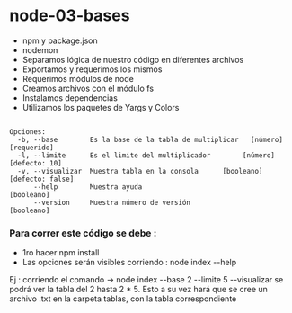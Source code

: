 # node-03-bases

* npm y package.json
* nodemon
* Separamos lógica de nuestro código en diferentes archivos
* Exportamos y requerimos los mismos
* Requerimos módulos de node
* Creamos archivos con el módulo fs
* Instalamos dependencias
* Utilizamos los paquetes de Yargs y Colors

```

Opciones:
  -b, --base        Es la base de la tabla de multiplicar   [número] [requerido]
  -l, --limite      Es el limite del multiplicador        [número] [defecto: 10]
  -v, --visualizar  Muestra tabla en la consola      [booleano] [defecto: false]
      --help        Muestra ayuda                                     [booleano]
      --version     Muestra número de versión                         [booleano]

```

### Para correr este código se debe :
* 1ro hacer npm install
* Las opciones serán visibles corriendo : node index --help

Ej : corriendo el comando -> node index --base 2 --limite 5 --visualizar se podrá ver la tabla del 2 hasta 2 * 5.
Esto a su vez hará que se cree un archivo .txt en la carpeta tablas, con la tabla correspondiente